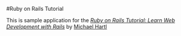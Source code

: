 #Ruby on Rails Tutorial

This is sample application for the
[*Ruby on Rails Tutorial:
Learn Web Development with Rails*](http://www.railstutorial.org/)
by [Michael Hartl](http://www.michaelhartl.com)